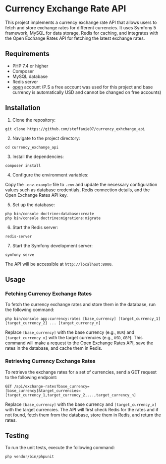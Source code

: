 # Currency Exchange Rate API

This project implements a currency exchange rate API that allows users to fetch and store exchange rates for different currencies. It uses Symfony 5 framework, MySQL for data storage, Redis for caching, and integrates with the Open Exchange Rates API for fetching the latest exchange rates.

## Requirements

- PHP 7.4 or higher
- Composer
- MySQL database
- Redis server
- [open](https://openexchangerates.org/) account (P.S a free account was used for this project and base currency is automatically USD and cannot be changed on free accounts)

## Installation

1. Clone the repository:
```
git clone https://github.com/steffanie07/currency_exhchange_api
```

2. Navigate to the project directory:
```
cd currency_exchange_api
```

3. Install the dependencies:
```
composer install
```

4. Configure the environment variables:

Copy the `.env.example` file to `.env` and update the necessary configuration values such as database credentials, Redis connection details, and the Open Exchange Rates API key.

5. Set up the database:
```
php bin/console doctrine:database:create
php bin/console doctrine:migrations:migrate
```

6. Start the Redis server:
```
redis-server
```

7. Start the Symfony development server:
```
symfony serve
```

The API will be accessible at `http://localhost:8000`.

## Usage

### Fetching Currency Exchange Rates

To fetch the currency exchange rates and store them in the database, run the following command:
```
php bin/console app:currency:rates [base_currency] [target_currency_1] [target_currency_2] ... [target_currency_n]

```

Replace `[base_currency]` with the base currency (e.g., `EUR`) and `[target_currency_x]` with the target currencies (e.g., `USD`, `GBP`). This command will make a request to the Open Exchange Rates API, save the rates in the database, and cache them in Redis.

### Retrieving Currency Exchange Rates

To retrieve the exchange rates for a set of currencies, send a GET request to the following endpoint:
```
GET /api/exchange-rates?base_currency=[base_currency]&target_currencies=[target_currency_1,target_currency_2,...,target_currency_n]
```

Replace `[base_currency]` with the base currency and `[target_currency_x]` with the target currencies. The API will first check Redis for the rates and if not found, fetch them from the database, store them in Redis, and return the rates.

## Testing

To run the unit tests, execute the following command:
```
php vendor/bin/phpunit 
```
